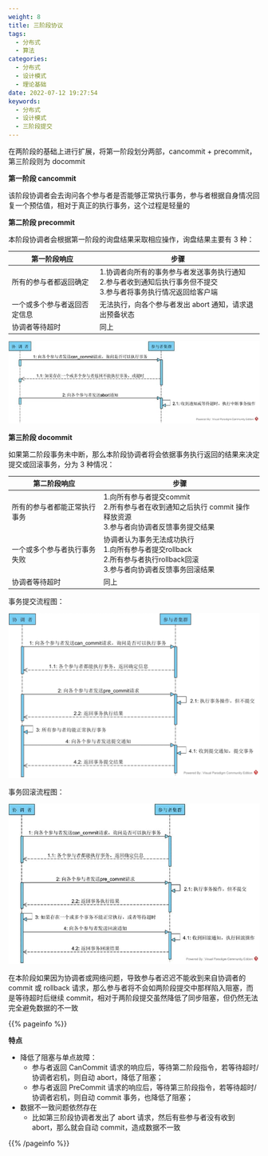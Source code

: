 ```yaml
---
weight: 8
title: 三阶段协议
tags: 
  - 分布式
  - 算法
categories: 
  - 分布式
  - 设计模式
  - 理论基础
date: 2022-07-12 19:27:54
keywords: 
  - 分布式
  - 设计模式
  - 三阶段提交
---
```


在两阶段的基础上进行扩展，将第一阶段划分两部，cancommit + precommit，第三阶段则为 docommit


**第一阶段 cancommit**

该阶段协调者会去询问各个参与者是否能够正常执行事务，参与者根据自身情况回复一个预估值，相对于真正的执行事务，这个过程是轻量的

**第二阶段 precommit**

本阶段协调者会根据第一阶段的询盘结果采取相应操作，询盘结果主要有 3 种：

| 第一阶段响应 | 步骤 |
| --- | --- |
| 所有的参与者都返回确定 | 1.协调者向所有的事务参与者发送事务执行通知 <br/> 2.参与者收到通知后执行事务但不提交 <br/> 3.参与者将事务执行情况返回给客户端|
| 一个或多个参与者返回否定信息 | 无法执行，向各个参与者发出 abort 通知，请求退出预备状态 | 
| 协调者等待超时 | 同上 |


![3PC回滚](../imgs/220708/3pc00.jpg)


**第三阶段 docommit**

如果第二阶段事务未中断，那么本阶段协调者将会依据事务执行返回的结果来决定提交或回滚事务，分为 3 种情况：

| 第二阶段响应 | 步骤 | 
| --- | ---|
| 所有的参与者都能正常执行事务 | 1.向所有参与者提交commit <br/> 2.所有参与者在收到通知之后执行 commit 操作释放资源 <br/> 3.参与者向协调者反馈事务提交结果 |
| 一个或多个参与者执行事务失败 | 协调者认为事务无法成功执行 <br/> 1.向所有参与者提交rollback <br/> 2.所有参与者执行rollback回滚 <br/> 3.参与者向协调者反馈事务回滚结果 |
| 协调者等待超时 | 同上 |


事务提交流程图：

![3PC提交](../imgs/220708/3pc01.jpg)

事务回滚流程图：

![3PC回滚](../imgs/220708/3pc02.jpg)


在本阶段如果因为协调者或网络问题，导致参与者迟迟不能收到来自协调者的 commit 或 rollback 请求，那么参与者将不会如两阶段提交中那样陷入阻塞，而是等待超时后继续 commit，相对于两阶段提交虽然降低了同步阻塞，但仍然无法完全避免数据的不一致

{{%  pageinfo %}}

**特点**

- 降低了阻塞与单点故障：
  - 参与者返回 CanCommit 请求的响应后，等待第二阶段指令，若等待超时/协调者宕机，则自动 abort，降低了阻塞；
  - 参与者返回 PreCommit 请求的响应后，等待第三阶段指令，若等待超时/协调者宕机，则自动 commit 事务，也降低了阻塞；
- 数据不一致问题依然存在
  - 比如第三阶段协调者发出了 abort 请求，然后有些参与者没有收到 abort，那么就会自动 commit，造成数据不一致

{{%  /pageinfo %}}